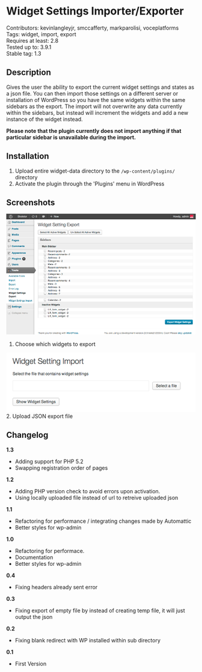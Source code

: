# Widget Settings Importer/Exporter
Contributors: kevinlangleyjr, smccafferty, markparolisi, voceplatforms  
Tags: widget, import, export  
Requires at least: 2.8  
Tested up to: 3.9.1  
Stable tag: 1.3  


## Description

Gives the user the ability to export the current widget settings and states as a json file. You can then import those settings on a different server or installation of WordPress so you have the same widgets within the same sidebars as the export. The import will not overwrite any data currently within the sidebars, but instead will increment the widgets and add a new instance of the widget instead.

**Please note that the plugin currently does not import anything if that particular sidebar is unavailable during the import.**


## Installation

1. Upload entire widget-data directory to the `/wp-content/plugins/` directory
2. Activate the plugin through the 'Plugins' menu in WordPress


## Screenshots
![Export Screen](screenshot-1.png)
1. Choose which widgets to export  

![Export Screen](screenshot-2.png)
2. Upload JSON export file


## Changelog

**1.3**
* Adding support for PHP 5.2
* Swapping registration order of pages

**1.2**
* Adding PHP version check to avoid errors upon activation.
* Using locally uploaded file instead of url to retreive uploaded json

**1.1**
* Refactoring for performance / integrating changes made by Automattic
* Better styles for wp-admin

**1.0**
* Refactoring for performace.
* Documentation
* Better styles for wp-admin

**0.4**
* Fixing headers already sent error

**0.3**
* Fixing export of empty file by instead of creating temp file, it will just output the json

**0.2**
* Fixing blank redirect with WP installed within sub directory

**0.1**
* First Version